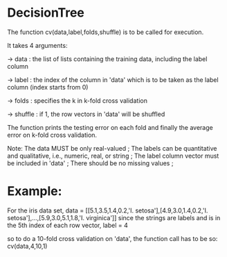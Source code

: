DecisionTree
============

The function cv(data,label,folds,shuffle) is to be called for execution.

It takes 4 arguments:

-> data : the list of lists containing the training data, including the label column 

-> label : the index of the column in 'data' which is to be taken as the label column (index starts from 0) 

-> folds : specifies the k in k-fold cross validation 

-> shuffle : if 1, the row vectors in 'data' will be shuffled 


The function prints the testing error on each fold and finally the average error on k-fold cross validation.

Note:
  The data MUST be only real-valued ;
  The labels can be quantitative and qualitative, i.e., numeric, real, or string ;
  The label column vector must be included in 'data' ;
  There should be no missing values ;


Example:
=========
For the iris data set,
data = [[5.1,3.5,1.4,0.2,'I. setosa'],[4.9,3.0,1.4,0.2,'I. setosa'],...,[5.9,3.0,5.1,1.8,'I. virginica']]
since the strings are labels and is in the 5th index of each row vector, 
label = 4

so to do a 10-fold cross validation on 'data', the function call has to be so: cv(data,4,10,1)

